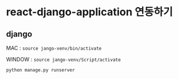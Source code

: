 # react-django-application 연동하기

## django

MAC : `source jango-venv/bin/activate`

WINDOW : `source jango-venv/Script/activate`

`python manage.py runserver`

